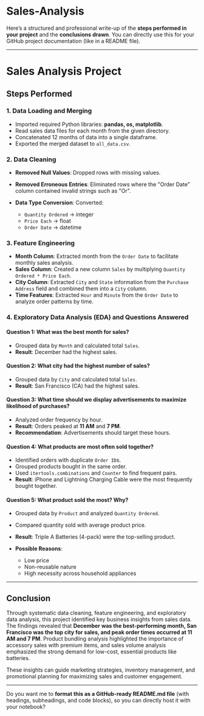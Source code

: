 # Sales-Analysis

Here’s a structured and professional write-up of the **steps performed in your project** and the **conclusions drawn**. You can directly use this for your GitHub project documentation (like in a README file).

---

# Sales Analysis Project

## Steps Performed

### 1. Data Loading and Merging

* Imported required Python libraries: **pandas, os, matplotlib**.
* Read sales data files for each month from the given directory.
* Concatenated 12 months of data into a single dataframe.
* Exported the merged dataset to `all_data.csv`.

### 2. Data Cleaning

* **Removed Null Values**: Dropped rows with missing values.
* **Removed Erroneous Entries**: Eliminated rows where the "Order Date" column contained invalid strings such as "Or".
* **Data Type Conversion**: Converted:

  * `Quantity Ordered` → integer
  * `Price Each` → float
  * `Order Date` → datetime

### 3. Feature Engineering

* **Month Column**: Extracted month from the `Order Date` to facilitate monthly sales analysis.
* **Sales Column**: Created a new column `Sales` by multiplying `Quantity Ordered * Price Each`.
* **City Column**: Extracted `City` and `State` information from the `Purchase Address` field and combined them into a `City` column.
* **Time Features**: Extracted `Hour` and `Minute` from the `Order Date` to analyze order patterns by time.

### 4. Exploratory Data Analysis (EDA) and Questions Answered

#### Question 1: What was the best month for sales?

* Grouped data by `Month` and calculated total `Sales`.
* **Result**: December had the highest sales.

#### Question 2: What city had the highest number of sales?

* Grouped data by `City` and calculated total `Sales`.
* **Result**: San Francisco (CA) had the highest sales.

#### Question 3: What time should we display advertisements to maximize likelihood of purchases?

* Analyzed order frequency by hour.
* **Result**: Orders peaked at **11 AM** and **7 PM**.
* **Recommendation**: Advertisements should target these hours.

#### Question 4: What products are most often sold together?

* Identified orders with duplicate `Order ID`s.
* Grouped products bought in the same order.
* Used `itertools.combinations` and `Counter` to find frequent pairs.
* **Result**: iPhone and Lightning Charging Cable were the most frequently bought together.

#### Question 5: What product sold the most? Why?

* Grouped data by `Product` and analyzed `Quantity Ordered`.
* Compared quantity sold with average product price.
* **Result**: Triple A Batteries (4-pack) were the top-selling product.
* **Possible Reasons**:

  * Low price
  * Non-reusable nature
  * High necessity across household appliances

---

## Conclusion

Through systematic data cleaning, feature engineering, and exploratory data analysis, this project identified key business insights from sales data. The findings revealed that **December was the best-performing month, San Francisco was the top city for sales, and peak order times occurred at 11 AM and 7 PM**. Product bundling analysis highlighted the importance of accessory sales with premium items, and sales volume analysis emphasized the strong demand for low-cost, essential products like batteries.

These insights can guide marketing strategies, inventory management, and promotional planning for maximizing sales and customer engagement.

---

Do you want me to **format this as a GitHub-ready README.md file** (with headings, subheadings, and code blocks), so you can directly host it with your notebook?
